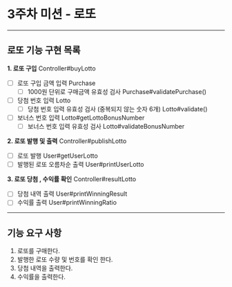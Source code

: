 3주차 미션 - 로또
=========
---
## 로또 기능 구현 목록
**1. 로또 구입** Controller#buyLotto
- [ ] 로또 구입 금액 입력 Purchase
  - [ ] 1000원 단위로 구매금액 유효성 검사 Purchase#validatePurchase()
- [ ] 당첨 번호 입력 Lotto
  - [ ] 당첨 번호 입력 유효성 검사 (중복되지 않는 숫자 6개) Lotto#validate()
- [ ] 보너스 번호 입력 Lotto#getLottoBonusNumber
  - [ ] 보너스 번호 입력 유효성 검사 Lotto#validateBonusNumber

**2. 로또 발행 및 출력** Controller#publishLotto
- [ ] 로또 발행 User#getUserLotto
- [ ] 발행된 로또 오름차순 출력 User#printUserLotto

**3. 로또 당첨 , 수익률 확인** Controller#resultLotto
- [ ] 당첨 내역 출력 User#printWinningResult
- [ ] 수익률 출력 User#printWinningRatio

---
## 기능 요구 사항
1. 로또를 구매한다.
2. 발행한 로또 수량 및 번호를 확인 한다.
3. 당첨 내역을 출력한다.
4. 수익률을 출력한다.
